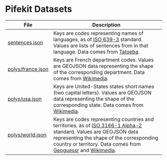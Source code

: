 # Pifekit Datasets

File | Description
---- | -----------
[sentences.json](sentences.json) | Keys are codes representing names of languages, as of [ISO 639-3](https://en.wikipedia.org/wiki/ISO_639-3) standard. Values are lists of sentences from in that language. Data comes from [Tatoeba](https://tatoeba.org/en).
[polys/france.json](polys/france.json) | Keys are French department codes. Values are GEOJSON data representing the shape of the corresponding department. Data comes from [Wikimedia](https://commons.wikimedia.org/wiki/Main_Page).
[polys/usa.json](polys/usa.json) | Keys are United-States states short names (two capital letters). Values are GEOJSON data representing the shape of the corresponding state. Data comes from [Wikimedia](https://commons.wikimedia.org/wiki/Main_Page).
[polys/world.json](polys/world.json) | Keys are codes representing countries and territories, as of [ISO 3166-1 Alpha-2](https://en.wikipedia.org/wiki/ISO_3166-1) standard. Values are GEOJSON data representing the shape of the corresponding country or territory. Data comes from [Geoguessr](https://www.geoguessr.com/) and [Wikimedia](https://commons.wikimedia.org/wiki/Main_Page).